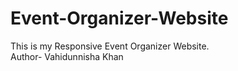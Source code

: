 # Event-Organizer-Website
This is my Responsive Event Organizer Website.
<br>
Author- Vahidunnisha Khan

